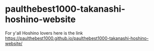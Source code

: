 # paulthebest1000-takanashi-hoshino-website

For y'all Hoshino lovers here is the link https://paulthebest1000.github.io/paulthebest1000-takanashi-hoshino-website/
